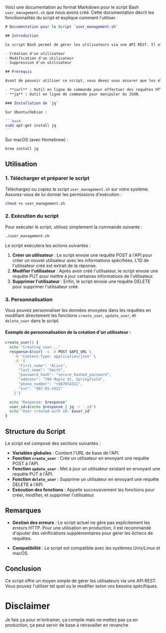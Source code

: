 Voici une documentation au format Markdown pour le script Bash `user_management.sh` que nous avons créé. Cette documentation décrit les fonctionnalités du script et explique comment l'utiliser.

````markdown
# Documentation pour le Script `user_management.sh`

## Introduction

Ce script Bash permet de gérer les utilisateurs via une API REST. Il offre les fonctionnalités suivantes :

- Création d'un utilisateur
- Modification d'un utilisateur
- Suppression d'un utilisateur

## Prérequis

Avant de pouvoir utiliser ce script, vous devez vous assurer que les éléments suivants sont installés et configurés sur votre système :

- **curl** : Outil en ligne de commande pour effectuer des requêtes HTTP.
- **jq** : Outil en ligne de commande pour manipuler du JSON.

### Installation de `jq`

Sur Ubuntu/Debian :

```bash
sudo apt-get install jq
```
````

Sur macOS (avec Homebrew) :

```bash
brew install jq
```

## Utilisation

### 1. Télécharger et préparer le script

Téléchargez ou copiez le script `user_management.sh` sur votre système. Assurez-vous de lui donner les permissions d'exécution :

```bash
chmod +x user_management.sh
```

### 2. Exécution du script

Pour exécuter le script, utilisez simplement la commande suivante :

```bash
./user_management.sh
```

Le script exécutera les actions suivantes :

1. **Créer un utilisateur** : Le script envoie une requête POST à l'API pour créer un nouvel utilisateur avec les informations spécifiées. L'ID de l'utilisateur créé est extrait de la réponse.
2. **Modifier l'utilisateur** : Après avoir créé l'utilisateur, le script envoie une requête PUT pour mettre à jour certaines informations de l'utilisateur.
3. **Supprimer l'utilisateur** : Enfin, le script envoie une requête DELETE pour supprimer l'utilisateur créé.

### 3. Personnalisation

Vous pouvez personnaliser les données envoyées dans les requêtes en modifiant directement les fonctions `create_user`, `update_user`, et `delete_user` dans le script.

#### Exemple de personnalisation de la création d'un utilisateur :

```bash
create_user() {
  echo "Creating user..."
  response=$(curl -s -X POST $API_URL \
    -H "Content-Type: application/json" \
    -d '{
      "first_name": "Alice",
      "last_name": "Smith",
      "password_hash": "secure_hashed_password",
      "address": "789 Maple St, Springfield",
      "phone_number": "+987654321",
      "ssn": "987-65-4321"
    }')

  echo "Response: $response"
  user_id=$(echo $response | jq -r '.id')
  echo "User created with ID: $user_id"
}
```

## Structure du Script

Le script est composé des sections suivantes :

- **Variables globales** : Contient l'URL de base de l'API.
- **Fonction `create_user`** : Crée un utilisateur en envoyant une requête POST à l'API.
- **Fonction `update_user`** : Met à jour un utilisateur existant en envoyant une requête PUT à l'API.
- **Fonction `delete_user`** : Supprime un utilisateur en envoyant une requête DELETE à l'API.
- **Exécution des fonctions** : Appelle successivement les fonctions pour créer, modifier, et supprimer l'utilisateur.

## Remarques

- **Gestion des erreurs** : Le script actuel ne gère pas explicitement les erreurs HTTP. Pour une utilisation en production, il est recommandé d'ajouter des vérifications supplémentaires pour gérer les échecs de requêtes.

- **Compatibilité** : Le script est compatible avec les systèmes Unix/Linux et macOS.

## Conclusion

Ce script offre un moyen simple de gérer les utilisateurs via une API REST. Vous pouvez l'utiliser tel quel ou le modifier selon vos besoins spécifiques.

# Disclaimer

Je fais ça pour m'entrainer, ça compile mais ne mettez pas ça en production, ça peut servir de base à retravailler en revanche
